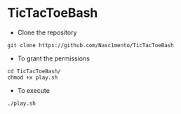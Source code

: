 # TicTacToeBash


- Clone the repository
```
git clone https://github.com/Nasc1mento/TicTacToeBash
```
- To grant the permissions
```
cd TicTacToeBash/
chmod +x play.sh
```
- To execute
```
./play.sh
```
